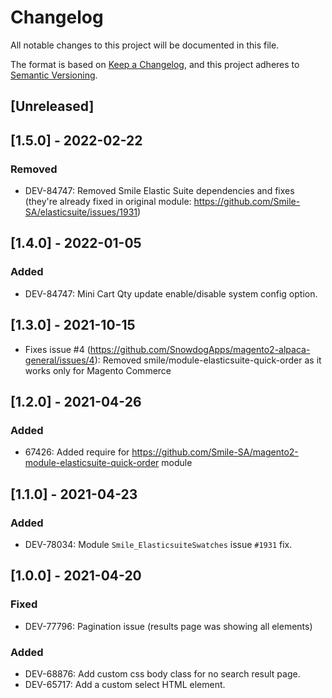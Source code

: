 # Changelog
All notable changes to this project will be documented in this file.

The format is based on [Keep a Changelog](https://keepachangelog.com/en/1.0.0/),
and this project adheres to [Semantic Versioning](https://semver.org/spec/v2.0.0.html).

## [Unreleased]

## [1.5.0] - 2022-02-22
### Removed
- DEV-84747: Removed Smile Elastic Suite dependencies and fixes (they're already fixed in original module: https://github.com/Smile-SA/elasticsuite/issues/1931)

## [1.4.0] - 2022-01-05
### Added
- DEV-84747: Mini Cart Qty update enable/disable system config option.

## [1.3.0] - 2021-10-15
- Fixes issue #4 (https://github.com/SnowdogApps/magento2-alpaca-general/issues/4): Removed smile/module-elasticsuite-quick-order as it works only for Magento Commerce

## [1.2.0] - 2021-04-26
### Added
- 67426: Added require for https://github.com/Smile-SA/magento2-module-elasticsuite-quick-order module

## [1.1.0] - 2021-04-23
### Added
- DEV-78034: Module `Smile_ElasticsuiteSwatches` issue `#1931` fix.

## [1.0.0] - 2021-04-20
### Fixed
- DEV-77796: Pagination issue (results page was showing all elements)

### Added
- DEV-68876: Add custom css body class for no search result page.
- DEV-65717: Add a custom select HTML element.
